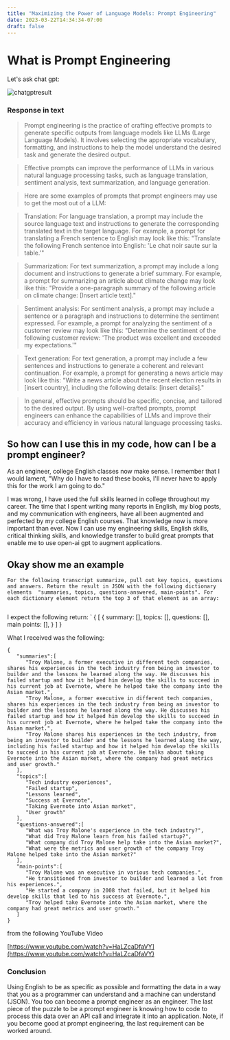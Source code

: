 ```yaml
---
title: "Maximizing the Power of Language Models: Prompt Engineering"
date: 2023-03-22T14:34:34-07:00
draft: false
---
```



# What is Prompt Engineering


Let's ask chat gpt:


![chatgptresult](/static/img/what-is-promp-engineering.pngblog/img/what-is-promp-engineering.png)

### Response in text

>Prompt engineering is the practice of crafting effective prompts to generate specific outputs from language models like LLMs (Large Language Models). It involves selecting the appropriate vocabulary, formatting, and instructions to help the model understand the desired task and generate the desired output.

>Effective prompts can improve the performance of LLMs in various natural language processing tasks, such as language translation, sentiment analysis, text summarization, and language generation.

>Here are some examples of prompts that prompt engineers may use to get the most out of a LLM:

>Translation: For language translation, a prompt may include the source language text and instructions to generate the corresponding translated text in the target language. For example, a prompt for translating a French sentence to English may look like this: "Translate the following French sentence into English: 'Le chat noir saute sur la table.'"

>Summarization: For text summarization, a prompt may include a long document and instructions to generate a brief summary. For example, a prompt for summarizing an article about climate change may look like this: "Provide a one-paragraph summary of the following article on climate change: [Insert article text]."

>Sentiment analysis: For sentiment analysis, a prompt may include a sentence or a paragraph and instructions to determine the sentiment expressed. For example, a prompt for analyzing the sentiment of a customer review may look like this: "Determine the sentiment of the following customer review: 'The product was excellent and exceeded my expectations.'"

>Text generation: For text generation, a prompt may include a few sentences and instructions to generate a coherent and relevant continuation. For example, a prompt for generating a news article may look like this: "Write a news article about the recent election results in [insert country], including the following details: [insert details]."

>In general, effective prompts should be specific, concise, and tailored to the desired output. By using well-crafted prompts, prompt engineers can enhance the capabilities of LLMs and improve their accuracy and efficiency in various natural language processing tasks.


## So how can I use this in my code, how can I be a prompt engineer?

As an engineer, college English classes now make sense. I remember that I would lament, "Why do I have to read these books, I'll never have to apply this for the work I am going to do."

I was wrong, I have used the full skills learned in college throughout my career. The time that I spent writing many reports in English, my blog posts, and my communication with engineers, have all been augmented and perfected by my college English courses. That knowledge now is more important than ever. Now I can use my engineering skills, English skills, critical thinking skills, and knowledge transfer to build great prompts that enable me to use open-ai gpt to augment applications.



## Okay show me an example

```
For the following transcript summarize, pull out key topics, questions and answers. Return the result in JSON with the following dictionary elements  "summaries, topics, questions-answered, main-points". For each dictionary element return the top 3 of that element as an array:


```

I expect the following return:
`
{
    [
        { 
            summary: [],
            topics: [],
            questions: [],
            main points: [],
        }
    ]
}


What I received was the following:


```
{
   "summaries":[
      "Troy Malone, a former executive in different tech companies, shares his experiences in the tech industry from being an investor to builder and the lessons he learned along the way. He discusses his failed startup and how it helped him develop the skills to succeed in his current job at Evernote, where he helped take the company into the Asian market.",
      "Troy Malone, a former executive in different tech companies, shares his experiences in the tech industry from being an investor to builder and the lessons he learned along the way. He discusses his failed startup and how it helped him develop the skills to succeed in his current job at Evernote, where he helped take the company into the Asian market.",
      "Troy Malone shares his experiences in the tech industry, from being an investor to builder and the lessons he learned along the way, including his failed startup and how it helped him develop the skills to succeed in his current job at Evernote. He talks about taking Evernote into the Asian market, where the company had great metrics and user growth."
   ],
   "topics":[
      "Tech industry experiences",
      "Failed startup",
      "Lessons learned",
      "Success at Evernote",
      "Taking Evernote into Asian market",
      "User growth"
   ],
   "questions-answered":[
      "What was Troy Malone's experience in the tech industry?",
      "What did Troy Malone learn from his failed startup?",
      "What company did Troy Malone help take into the Asian market?",
      "What were the metrics and user growth of the company Troy Malone helped take into the Asian market?"
   ],
   "main-points":[
      "Troy Malone was an executive in various tech companies.",
      "He transitioned from investor to builder and learned a lot from his experiences.",
      "He started a company in 2008 that failed, but it helped him develop skills that led to his success at Evernote.",
      "Troy helped take Evernote into the Asian market, where the company had great metrics and user growth."
   ]
}
```

from the following YouTube Video

[https://www.youtube.com/watch?v=HaLZcaDfaVY](https://www.youtube.com/watch?v=HaLZcaDfaVY)




### Conclusion

Using English to be as specific as possible and formatting the data in a way that you as a programmer can understand and a machine can understand (JSON). You too can become a prompt engineer as an engineer. The last piece of the puzzle to be a prompt engineer is knowing how to code to process this data over an API call and integrate it into an application. Note, if you become good at prompt engineering, the last requirement can be worked around.


